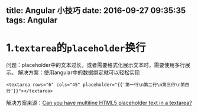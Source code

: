 title: Angular 小技巧
date: 2016-09-27 09:35:35
tags: Angular
---

# 1.`textarea`的`placeholder`换行

问题：placeholder中的文本过长，或者需要格式化展示文本时，需要使用多行展示。
解决方案：使用angular中的数据绑定就可以轻松实现
```
<textarea rows="6" cols="45" placeholder="{{'第一行\n第二行\n第三行\n第四行'}}"></textarea>
```

解决方案来源：[Can you have multiline HTML5 placeholder text in a textarea?](http://stackoverflow.com/a/38128759)
